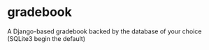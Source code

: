 gradebook
=========

A Django-based gradebook backed by the database of your choice (SQLite3 begin the default)
